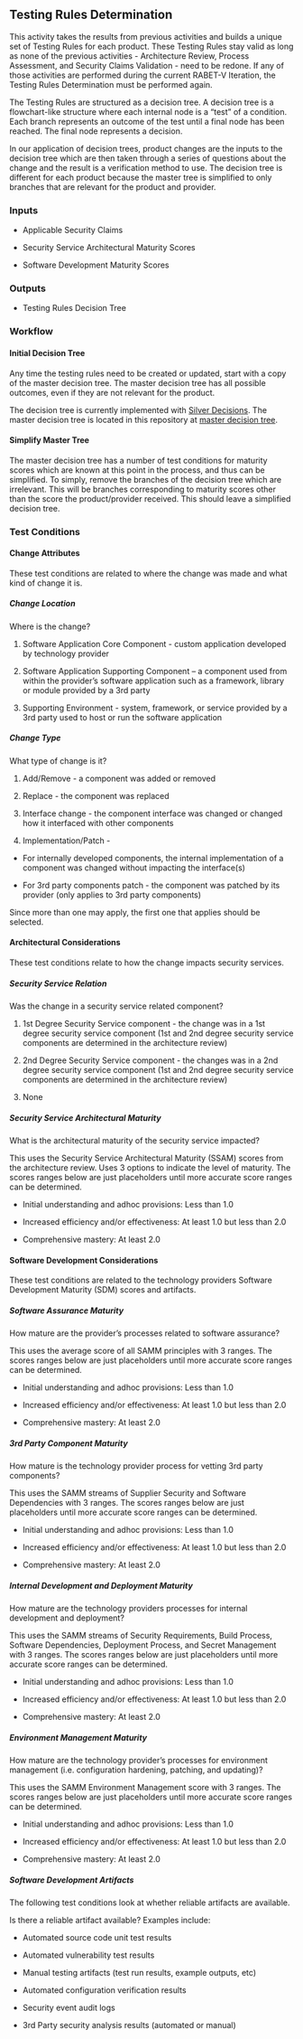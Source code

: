 ## Testing Rules Determination

This activity takes the results from previous activities and builds a unique set of Testing Rules for each product. These Testing Rules stay valid as long as none of the previous activities - Architecture Review, Process Assessment, and Security Claims Validation - need to be redone. If any of those activities are performed during the current RABET-V Iteration, the Testing Rules Determination must be performed again.

The Testing Rules are structured as a decision tree. A decision tree is a flowchart-like structure where each internal node is a “test” of a condition. Each branch represents an outcome of the test until a final node has been reached. The final node represents a decision.

In our application of decision trees, product changes are the inputs to the decision tree which are then taken through a series of questions about the change and the result is a verification method to use. The decision tree is different for each product because the master tree is simplified to only branches that are relevant for the product and provider.

### Inputs

  - Applicable Security Claims

  - Security Service Architectural Maturity Scores

  - Software Development Maturity Scores

### Outputs

  - Testing Rules Decision Tree

### Workflow

#### Initial Decision Tree

Any time the testing rules need to be created or updated, start with a copy of the master decision tree. The master decision tree has all possible outcomes, even if they are not relevant for the product.

The decision tree is currently implemented with [Silver Decisions](http://silverdecisions.pl/). The master decision tree is located in this repository at [master decision tree](../../../for_consideration/Decision_Trees/decisiontree_master.json).

#### Simplify Master Tree

The master decision tree has a number of test conditions for maturity scores which are known at this point in the process, and thus can be simplified. To simply, remove the branches of the decision tree which are irrelevant. This will be branches corresponding to maturity scores other than the score the product/provider received. This should leave a simplified decision tree.

### Test Conditions

#### Change Attributes

These test conditions are related to where the change was made and what kind of change it is.

##### Change Location

Where is the change?

1.  Software Application Core Component - custom application developed by technology provider

1.  Software Application Supporting Component – a component used from within the provider’s software application such as a framework, library or module provided by a 3rd party

1.  Supporting Environment - system, framework, or service provided by a 3rd party used to host or run the software application

##### Change Type

What type of change is it?

1.  Add/Remove - a component was added or removed

1.  Replace - the component was replaced

1.  Interface change - the component interface was changed or changed how it interfaced with other components

1.  Implementation/Patch -

  - For internally developed components, the internal implementation of a component was changed without impacting the interface(s)

  - For 3rd party components patch - the component was patched by its provider (only applies to 3rd party components)

Since more than one may apply, the first one that applies should be selected.

#### Architectural Considerations

These test conditions relate to how the change impacts security services.

##### Security Service Relation

Was the change in a security service related component?

1.  1st Degree Security Service component - the change was in a 1st degree security service component (1st and 2nd degree security service components are determined in the architecture review)

1.  2nd Degree Security Service component - the changes was in a 2nd degree security service component (1st and 2nd degree security service components are determined in the architecture review)

1.  None

##### Security Service Architectural Maturity

What is the architectural maturity of the security service impacted?

This uses the Security Service Architectural Maturity (SSAM) scores from the architecture review. Uses 3 options to indicate the level of maturity. The scores ranges below are just placeholders until more accurate score ranges can be determined.

  - Initial understanding and adhoc provisions: Less than 1.0

  - Increased efficiency and/or effectiveness: At least 1.0 but less than 2.0

  - Comprehensive mastery: At least 2.0

#### Software Development Considerations

These test conditions are related to the technology providers Software Development Maturity (SDM) scores and artifacts.

##### Software Assurance Maturity

How mature are the provider’s processes related to software assurance?

This uses the average score of all SAMM principles with 3 ranges. The scores ranges below are just placeholders until more accurate score ranges can be determined.

  - Initial understanding and adhoc provisions: Less than 1.0

  - Increased efficiency and/or effectiveness: At least 1.0 but less than 2.0

  - Comprehensive mastery: At least 2.0

##### 3rd Party Component Maturity

How mature is the technology provider process for vetting 3rd party components?

This uses the SAMM streams of Supplier Security and Software Dependencies with 3 ranges. The scores ranges below are just placeholders until more accurate score ranges can be determined.

  - Initial understanding and adhoc provisions: Less than 1.0

  - Increased efficiency and/or effectiveness: At least 1.0 but less than 2.0

  - Comprehensive mastery: At least 2.0

##### Internal Development and Deployment Maturity

How mature are the technology providers processes for internal development and deployment?

This uses the SAMM streams of Security Requirements, Build Process, Software Dependencies, Deployment Process, and Secret Management with 3 ranges. The scores ranges below are just placeholders until more accurate score ranges can be determined.

  - Initial understanding and adhoc provisions: Less than 1.0

  - Increased efficiency and/or effectiveness: At least 1.0 but less than 2.0

  - Comprehensive mastery: At least 2.0

##### Environment Management Maturity

How mature are the technology provider’s processes for environment management (i.e. configuration hardening, patching, and updating)?

This uses the SAMM Environment Management score with 3 ranges. The scores ranges below are just placeholders until more accurate score ranges can be determined.

  - Initial understanding and adhoc provisions: Less than 1.0

  - Increased efficiency and/or effectiveness: At least 1.0 but less than 2.0

  - Comprehensive mastery: At least 2.0

##### Software Development Artifacts

The following test conditions look at whether reliable artifacts are available.

Is there a reliable artifact available? Examples include:

  - Automated source code unit test results

  - Automated vulnerability test results

  - Manual testing artifacts (test run results, example outputs, etc)

  - Automated configuration verification results

  - Security event audit logs

  - 3rd Party security analysis results (automated or manual)
